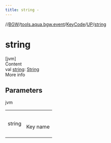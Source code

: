 ```yaml
---
title: string -
---
```

//[BGW](../../../../index.md)/[tools.aqua.bgw.event](../../index.md)/[KeyCode](../index.md)/[UP](index.md)/[string](string.md)



# string  
[jvm]  
Content  
val [string](string.md): [String](https://kotlinlang.org/api/latest/jvm/stdlib/kotlin/-string/index.html)  
More info  


## Parameters  
  
jvm  
  
| | |
|---|---|
| <a name="tools.aqua.bgw.event/KeyCode.UP/string/#/PointingToDeclaration/"></a>string| <a name="tools.aqua.bgw.event/KeyCode.UP/string/#/PointingToDeclaration/"></a><br><br>Key name<br><br>|
  
  




